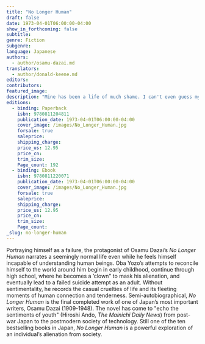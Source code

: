 ```yaml
---
title: "No Longer Human"
draft: false
date: 1973-04-01T06:00:00-04:00
show_in_forthcoming: false
subtitle:
genre: Fiction
subgenre:
language: Japanese
authors:
  - author/osamu-dazai.md
translators:
  - author/donald-keene.md
editors:
contributors:
featured_image:
description: "Mine has been a life of much shame. I can't even guess myself what it must be to live the life of a human being. "
editions:
  - binding: Paperback
    isbn: 9780811204811
    publication_date: 1973-04-01T06:00:00-04:00
    cover_image: /images/No_Longer_Human.jpg
    forsale: true
    saleprice:
    shipping_charge:
    price_us: 12.95
    price_cn:
    trim_size:
    Page_count: 192
  - binding: Ebook
    isbn: 9780811220071
    publication_date: 1973-04-01T06:00:00-04:00
    cover_image: /images/No_Longer_Human.jpg
    forsale: true
    saleprice:
    shipping_charge:
    price_us: 12.95
    price_cn:
    trim_size:
    Page_count:
_slug: no-longer-human
---
```


Portraying himself as a failure, the protagonist of Osamu Dazai’s _No Longer Human_ narrates a seemingly normal life even while he feels himself incapable of understanding human beings. Oba Yozo’s attempts to reconcile himself to the world around him begin in early childhood, continue through high school, where he becomes a ’clown" to mask his alienation, and eventually lead to a failed suicide attempt as an adult. Without sentimentality, he records the casual cruelties of life and its fleeting moments of human connection and tenderness. Semi-autobiographical, _No Longer Human_ is the final completed work of one of Japan’s most important writers, Osamu Dazai (1909-1948). The novel has come to "echo the sentiments of youth" (Hiroshi Ando, _The Mainichi Daily News_) from post-war Japan to the postmodern society of technology. Still one of the ten bestselling books in Japan, _No Longer Human_ is a powerful exploration of an individual’s alienation from society.

